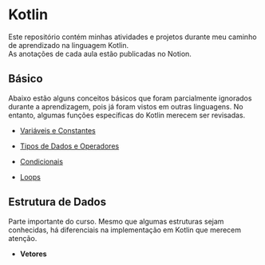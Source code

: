 # Kotlin  
Este repositório contém minhas atividades e projetos durante meu caminho de aprendizado na linguagem Kotlin.  
As anotações de cada aula estão publicadas no Notion.  

## Básico  
Abaixo estão alguns conceitos básicos que foram parcialmente ignorados durante a aprendizagem, pois já foram vistos em outras linguagens. No entanto, algumas funções específicas do Kotlin merecem ser revisadas.  

-   [Variáveis e Constantes](https://grandiose-collision-029.notion.site/Variaveis-e-constantes-1bbb275189c280679072d11c4a8882cc?pvs=4)  

- [Tipos de Dados e Operadores](https://grandiose-collision-029.notion.site/Tipos-de-dados-e-operadores-1bbb275189c280b9a704ec9920d2fb3e?pvs=4)  

- [Condicionais](https://grandiose-collision-029.notion.site/Condicionais-1bbb275189c2803bb9a3f87c6eba8055?pvs=4)  

- [Loops](https://grandiose-collision-029.notion.site/Loops-1bfb275189c28009a418ea79d7de2371?pvs=4)  

## Estrutura de Dados  
Parte importante do curso. Mesmo que algumas estruturas sejam conhecidas, há diferenciais na implementação em Kotlin que merecem atenção.  

- **Vetores**  
